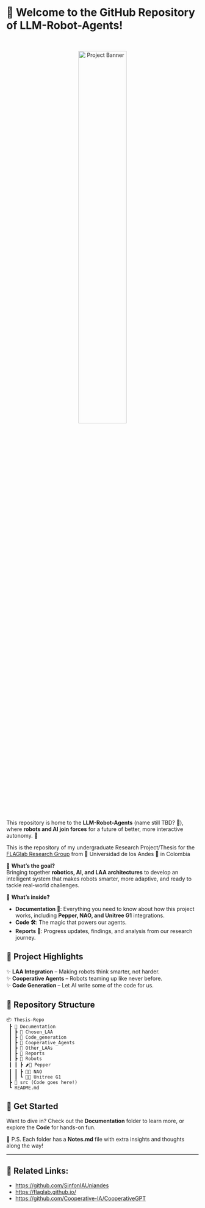 # 🤖 Welcome to the GitHub Repository of **LLM-Robot-Agents**!  

<br/>
<p align="center">
<img src="https://github.com/user-attachments/assets/13f2d1b8-b06b-41e4-8030-ec7e0eb12ab4" alt="Project Banner" width="50%">
</p>
<br/><br/>

This repository is home to the **LLM-Robot-Agents** (name still TBD? 🤔), where **robots and AI join forces** for a future of better, more interactive autonomy. 🚀  

This is the repository of my undergraduate Research Project/Thesis for the [FLAGlab Research Group](https://flaglab.github.io/) from 🐐 Universidad de los Andes 🐐 in Colombia

🦾 **What’s the goal?**  
Bringing together **robotics, AI, and LAA architectures** to develop an intelligent system that makes robots smarter, more adaptive, and ready to tackle real-world challenges.  

📌 **What’s inside?**  
- **Documentation 📖**: Everything you need to know about how this project works, including **Pepper, NAO, and Unitree G1** integrations.  
- **Code 🛠️**: The magic that powers our agents.  
- **Reports 📑**: Progress updates, findings, and analysis from our research journey.  

## 🌟 Project Highlights  
✨ **LAA Integration** – Making robots think smarter, not harder.  
✨ **Cooperative Agents** – Robots teaming up like never before.  
✨ **Code Generation** – Let AI write some of the code for us.  

## 📂 Repository Structure  
```plaintext
📦 Thesis-Repo
 ┣ 📁 Documentation
 ┃ ┣ 📁 Chosen_LAA
 ┃ ┣ 📁 Code_generation
 ┃ ┣ 📁 Cooperative_Agents
 ┃ ┣ 📁 Other_LAAs
 ┃ ┣ 📁 Reports
 ┃ ┣ 📁 Robots
 ┃ ┃ ┣ 🌶️🤖 Pepper
 ┃ ┃ ┣ 🤏🤖 NAO
 ┃ ┃ ┗ 🦾🤖 Unitree G1
 ┣ 📁 src (Code goes here!)
 ┗ README.md
```
## 🚀 Get Started  
Want to dive in? Check out the **Documentation** folder to learn more, or explore the **Code** for hands-on fun.  

📝 P.S. Each folder has a **Notes.md** file with extra insights and thoughts along the way!  

---

## 🔗 Related Links:  
- https://github.com/SinfonIAUniandes
- https://flaglab.github.io/
- https://github.com/Cooperative-IA/CooperativeGPT
